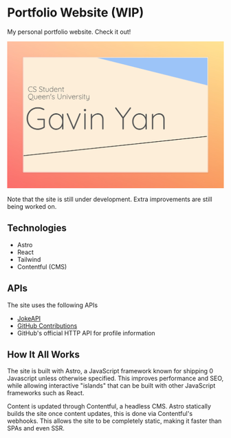 # Portfolio Website (WIP)

My personal portfolio website. Check it out!

[![Site Preview](public/site-preview.jpeg)](https://gavinyan.me)

Note that the site is still under development. Extra improvements are still being worked on.

## Technologies

- Astro
- React
- Tailwind
- Contentful (CMS)

## APIs

The site uses the following APIs

- [JokeAPI](https://v2.jokeapi.dev/)
- [GitHub Contributions](https://github.com/grubersjoe/github-contributions-api)
- GitHub's official HTTP API for profile information

## How It All Works

The site is built with Astro, a JavaScript framework known for shipping 0 Javascript unless otherwise specified. This improves performance and SEO, while allowing interactive "islands" that can be built with other JavaScript frameworks such as React.

Content is updated through Contentful, a headless CMS. Astro statically builds the site once content updates, this is done via Contentful's webhooks. This allows the site to be completely static, making it faster than SPAs and even SSR.
